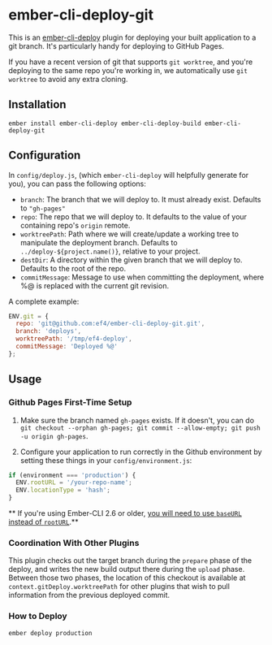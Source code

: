 # ember-cli-deploy-git

This is an [ember-cli-deploy](http://ember-cli.github.io/ember-cli-deploy/) plugin for deploying your built application to a git branch. It's particularly handy for deploying to GitHub Pages.

If you have a recent version of git that supports `git worktree`, and you're deploying to the same repo you're working in, we automatically use `git worktree` to avoid any extra cloning.

## Installation

`ember install ember-cli-deploy ember-cli-deploy-build ember-cli-deploy-git`

## Configuration

In `config/deploy.js`, (which `ember-cli-deploy` will helpfully generate for you), you can pass the following options:

 - `branch`: The branch that we will deploy to. It must already exist. Defaults to `"gh-pages"`
 - `repo`: The repo that we will deploy to. It defaults to the value of your containing repo's `origin` remote.
 - `worktreePath`: Path where we will create/update a working tree to manipulate the deployment branch. Defaults to `../deploy-${project.name()}`, relative to your project.
 - `destDir`: A directory within the given branch that we will deploy to. Defaults to the root of the repo.
 - `commitMessage`: Message to use when committing the deployment, where %@ is replaced with the current git revision.

A complete example:

```js
ENV.git = {
  repo: 'git@github.com:ef4/ember-cli-deploy-git.git',
  branch: 'deploys',
  worktreePath: '/tmp/ef4-deploy',
  commitMessage: 'Deployed %@'
};
```

## Usage

### Github Pages First-Time Setup

1. Make sure the branch named `gh-pages` exists. If it doesn't, you can do `git checkout --orphan gh-pages; git commit --allow-empty; git push -u origin gh-pages`.

2. Configure your application to run correctly in the Github environment by setting these things in your `config/environment.js`:

```js
if (environment === 'production') {
  ENV.rootURL = '/your-repo-name';
  ENV.locationType = 'hash';
}
```

** If you're using Ember-CLI 2.6 or older, [you will need to use `baseURL` instead of `rootURL`](https://emberjs.com/blog/2016/04/28/baseURL.html).**

### Coordination With Other Plugins

This plugin checks out the target branch during the `prepare` phase of the deploy, and writes the new build output there during the `upload` phase. Between those two phases, the location of this checkout is available at `context.gitDeploy.worktreePath` for other plugins that wish to pull information from the previous deployed commit.

### How to Deploy

`ember deploy production`
